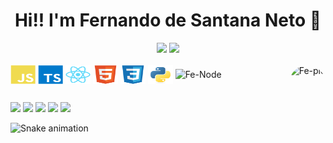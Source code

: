 <div align="center">
<h1>Hi!! I'm Fernando de Santana Neto 👋</h1>

</div>

<div align="center">
<a href="https://github.com/fesantananeto"></a>
  <img height="168em" src="https://github-readme-stats.vercel.app/api?username=fesantananeto&show_icons=true&theme=tokyonight&include_all_commits=true&count_private=true"/>
  <img height="168em" src="https://github-readme-stats.vercel.app/api/top-langs/?username=fesantananeto&layout=compact&langs_count=7&theme=tokyonight"/>
</div> 
<div ><br>
  <img align="center" alt="Fe-Js" height="30" width="40" src="https://raw.githubusercontent.com/devicons/devicon/master/icons/javascript/javascript-plain.svg">
  <img align="center" alt="Fe-Ts" height="30" width="40" src="https://raw.githubusercontent.com/devicons/devicon/master/icons/typescript/typescript-plain.svg">
  <img align="center" alt="Fe-React" height="30" width="40" src="https://raw.githubusercontent.com/devicons/devicon/master/icons/react/react-original.svg">
  <img align="center" alt="Fe-HTML" height="30" width="40" src="https://raw.githubusercontent.com/devicons/devicon/master/icons/html5/html5-original.svg">
  <img align="center" alt="Fe-CSS" height="30" width="40" src="https://raw.githubusercontent.com/devicons/devicon/master/icons/css3/css3-original.svg">
  <img align="center" alt="Fe-Python" height="30" width="40" src="https://raw.githubusercontent.com/devicons/devicon/master/icons/python/python-original.svg">
  <img align="center" alt="Fe-Node" height="30" width="40" src="https://cdn.jsdelivr.net/gh/devicons/devicon/icons/nodejs/nodejs-original.svg">
  <img align="right" alt="Fe-pic" height="150" style="border-radius:50px;" src="https://lh3.googleusercontent.com/_VmZC22zi3157nSBpG8Licvd3UDJrW30TZrvrkzstus8F7wU0bnG3cc_MKOrpa43Wwz0xccY9xUhvFCy6VEHk_cFXsfMa8kCupKUPx9RFG7ii8Ro489ZdMlL-NYfSTHrUwE_epPRYbmoIDd5fPDw_lkQaRjCrpLG125jB4kTWXgKXze12DO5jFidpftDpWwX_1gOLc87e9xYBUB3uOemhHGkEhdu14n9KWXOwsyQwSvbvX_z0PVfRLneWU8dZ4huWQqx7wveWRvrF_bNXJ9ylGCPIVadBfqaFGwNETk8TN7xanfNQPf8TCaPWT9Kwn0hfc6Zik86t6BqvaSJP-gG4OPRov6On9aIeL1MhtB83n0cRtRBOGe2eTPL7Wv04V-ZP4PbIrlEO3dAGaOvAZhXeZyDPJg9Vv1vp2PSqcZiFkF3WpgjHh4rIl_woLSE2rFBqC75xn45HdWu6MsMEIuaKEfwbmEcNIdbvNMKTLOi9E7adoGmUPKVbtvTmNdiR56q9Dsi9iqxBUd2u46u3PUXUeYi0WZvZos6Czk5nu04Ho1b81tcryhAWwxmRDn_BRoJRdh8Sr3ggJ-xZs1AlyOoQKOeM_IrQRT7vu-s_8qal2VB264T89zLhW5SrMagbFmnwBUfszgWkAQwnUBEzDzt7fFJ5vAy0fcMBNCqUcFrtCxcU9kfngKTWAVUTyLSc7wARFsI62LpYHV0l4-ypNTDK6FLpFEqv8nB0J6-sGX_VHDLhsmKDsrFEFDmjljbQ9nnjT1EDoXsR--AeNPFFOYJK9IMBtDJZGDGLO3N5Op-Z04zyjWeKe2WT-gMNu2EopGmojF9ZOiPjK-shWDCxx8QJOaKJwvZk5figR2ILxBuW_qeWbVZAxjuAJt2CF4ItIjAO9UDTi27FVLmkzLtvjFBQ3pvsHIyvVlD8AOrZmg3GqAD6mAZkBWtduzZpliFHZz5pqykVkkJcEmQQPQ8bYw=w533-h534-no?authuser=0">
</div>
  
##
  
<div> 
  <a href="https://www.youtube.com/channel/UC_GlzLEog5KJpO_QIGbHQ8g" target="_blank"><img src="https://img.shields.io/badge/YouTube-FF0000?style=for-the-badge&logo=youtube&logoColor=white" target="_blank"></a>
  <a href="#" target="_blank"><img src="https://img.shields.io/badge/-Instagram-%23E4405F?style=for-the-badge&logo=instagram&logoColor=white" target="_blank"></a>
 	<a href="#" target="_blank"><img src="https://img.shields.io/badge/Discord-7289DA?style=for-the-badge&logo=discord&logoColor=white" target="_blank"></a> 
  <a href = "mailto:santananetofernando@gmail.com/"><img src="https://img.shields.io/badge/-Gmail-%23333?style=for-the-badge&logo=gmail&logoColor=white" target="_blank"></a>
  <a href="https://www.linkedin.com/in/fernando-santana-neto-dev/" target="_blank"><img src="https://img.shields.io/badge/-LinkedIn-%230077B5?style=for-the-badge&logo=linkedin&logoColor=white" target="_blank"></a> 
  
  ![Snake animation](https://github.com/fesantananeto/fesantananeto/blob/output/github-contribution-grid-snake.svg)
  
  </div>
  
 
